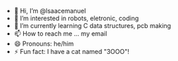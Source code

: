 - 👋 Hi, I’m @lsaacemanuel
- 👀 I’m interested in robots, eletronic, coding
- 🌱 I’m currently learning C data structures, pcb making
- 📫 How to reach me ... my email
- 😄 Pronouns: he/him
- ⚡ Fun fact: I have a cat named "3OOO"!

<!---
lsaacemanuel/lsaacemanuel is a ✨ special ✨ repository because its `README.md` (this file) appears on your GitHub profile.
You can click the Preview link to take a look at your changes.
--->
